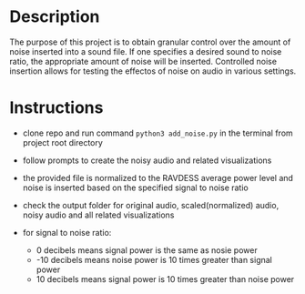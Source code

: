 # Description

The purpose of this project is to obtain granular control over the amount of noise inserted into a sound file. If one specifies a desired sound to noise ratio, the appropriate amount of noise will be inserted. Controlled noise insertion allows for testing the effectos of noise on audio in various settings.

# Instructions

- clone repo and run command ```python3 add_noise.py``` in the terminal from project root directory
- follow prompts to create the noisy audio and related visualizations
- the provided file is normalized to the RAVDESS average power level and noise is inserted based on the specified signal to noise ratio
- check the output folder for original audio, scaled(normalized) audio, noisy audio and all related visualizations

- for signal to noise ratio:
  - 0 decibels means signal power is the same as nosie power
  - -10 decibels means noise power is 10 times greater than signal power
  - 10 decibels means signal power is 10 times greater than noise power
